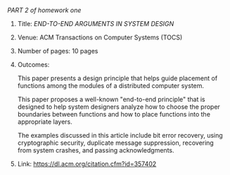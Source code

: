 *PART 2 of homework one*

1. Title: *END-TO-END ARGUMENTS IN SYSTEM DESIGN*

2. Venue: ACM Transactions on Computer Systems (TOCS)

3. Number of pages: 10 pages

4. Outcomes:

    This paper presents a design principle that helps guide placement of functions among the modules of a distributed computer system.

    This paper proposes a well-known "end-to-end principle" that is designed to help system designers analyze how to choose the proper boundaries between functions and how to place functions into the appropriate layers.
        
    The examples discussed in this article include bit error recovery, using cryptographic security, duplicate message suppression, recovering from system crashes, and passing acknowledgments.

5. Link: https://dl.acm.org/citation.cfm?id=357402
